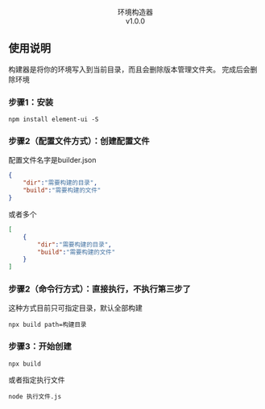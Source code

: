 <center>环境构造器</center>
<center>v1.0.0</center>

## 使用说明
构建器是将你的环境写入到当前目录，而且会删除版本管理文件夹。
完成后会删除环境

### 步骤1：安装
```shell
npm install element-ui -S
```
### 步骤2（配置文件方式）：创建配置文件
配置文件名字是builder.json
```json
{
	"dir":"需要构建的目录",
	"build":"需要构建的文件"
}
```
或者多个
```json
[
	{
		"dir":"需要构建的目录",
		"build":"需要构建的文件"
	}
]
```
### 步骤2（命令行方式）：直接执行，不执行第三步了
这种方式目前只可指定目录，默认全部构建
```shell
npx build path=构建目录
```

### 步骤3：开始创建
```shell
npx build
```
或者指定执行文件
```shell
node 执行文件.js
```
